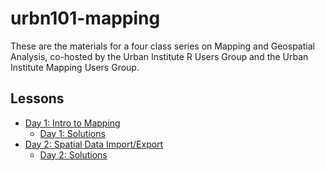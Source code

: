 # urbn101-mapping

These are the materials for a four class series on Mapping and Geospatial Analysis, co-hosted by the Urban Institute R Users Group and the Urban Institute Mapping Users Group.


## Lessons

* [Day 1: Intro to Mapping](https://ui-research.github.io/urbn101-mapping/lessons/01_lesson.html)
  * [Day 1: Solutions](https://ui-research.github.io/urbn101-mapping/lessons/01_solutions.R)
* [Day 2: Spatial Data Import/Export](https://ui-research.github.io/urbn101-mapping/lessons/02_lesson.html)
  * [Day 2: Solutions](https://ui-research.github.io/urbn101-mapping/lessons/02_solutions.R)